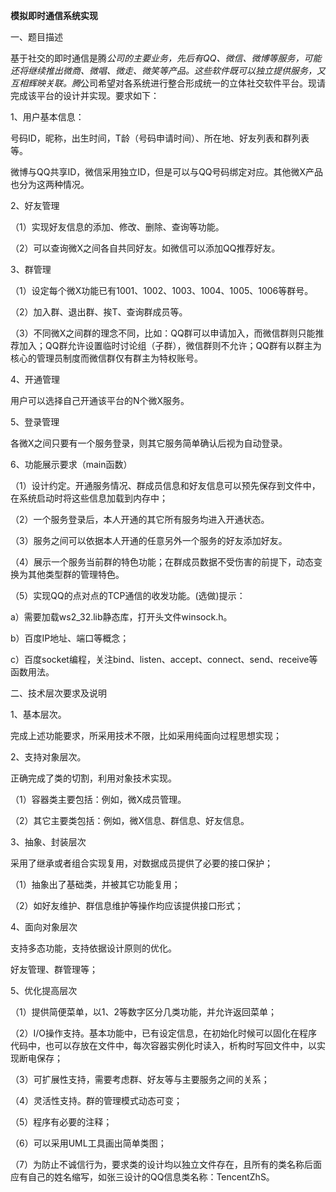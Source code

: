 **模拟即时通信系统实现**

一、题目描述

基于社交的即时通信是腾*公司的主要业务，先后有QQ、微信、微博等服务，可能还将继续推出微商、微唱、微走、微笑等产品。这些软件既可以独立提供服务，又互相辉映关联。腾*公司希望对各系统进行整合形成统一的立体社交软件平台。现请完成该平台的设计并实现。要求如下：

1、用户基本信息：

号码ID，昵称，出生时间，T龄（号码申请时间）、所在地、好友列表和群列表等。

微博与QQ共享ID，微信采用独立ID，但是可以与QQ号码绑定对应。其他微X产品也分为这两种情况。

2、好友管理

（1）实现好友信息的添加、修改、删除、查询等功能。

（2）可以查询微X之间各自共同好友。如微信可以添加QQ推荐好友。

3、群管理

（1）设定每个微X功能已有1001、1002、1003、1004、1005、1006等群号。

（2）加入群、退出群、挨T、查询群成员等。

（3）不同微X之间群的理念不同，比如：QQ群可以申请加入，而微信群则只能推荐加入；QQ群允许设置临时讨论组（子群），微信群则不允许；QQ群有以群主为核心的管理员制度而微信群仅有群主为特权账号。

4、开通管理

用户可以选择自己开通该平台的N个微X服务。

5、登录管理

各微X之间只要有一个服务登录，则其它服务简单确认后视为自动登录。

6、功能展示要求（main函数）

（1）设计约定。开通服务情况、群成员信息和好友信息可以预先保存到文件中，在系统启动时将这些信息加载到内存中；

（2）一个服务登录后，本人开通的其它所有服务均进入开通状态。

（3）服务之间可以依据本人开通的任意另外一个服务的好友添加好友。

（4）展示一个服务当前群的特色功能；在群成员数据不受伤害的前提下，动态变换为其他类型群的管理特色。

（5）实现QQ的点对点的TCP通信的收发功能。(选做)提示：

   a）需要加载ws2_32.lib静态库，打开头文件winsock.h。

   b）百度IP地址、端口等概念；

c）百度socket编程，关注bind、listen、accept、connect、send、receive等函数用法。

二、技术层次要求及说明

1、基本层次。

  完成上述功能要求，所采用技术不限，比如采用纯面向过程思想实现；

2、支持对象层次。

  正确完成了类的切割，利用对象技术实现。

  （1）容器类主要包括：例如，微X成员管理。

  （2）其它主要类包括：例如，微X信息、群信息、好友信息。

3、抽象、封装层次

  采用了继承或者组合实现复用，对数据成员提供了必要的接口保护；

  （1）抽象出了基础类，并被其它功能复用；

  （2）如好友维护、群信息维护等操作均应该提供接口形式；

4、面向对象层次

  支持多态功能，支持依据设计原则的优化。

  好友管理、群管理等；

5、优化提高层次

  （1）提供简便菜单，以1、2等数字区分几类功能，并允许返回菜单；

（2）I/O操作支持。基本功能中，已有设定信息，在初始化时候可以固化在程序代码中，也可以存放在文件中，每次容器实例化时读入，析构时写回文件中，以实现断电保存；

  （3）可扩展性支持，需要考虑群、好友等与主要服务之间的关系；

  （4）灵活性支持。群的管理模式动态可变；

  （5）程序有必要的注释；

  （6）可以采用UML工具画出简单类图；

  （7）为防止不诚信行为，要求类的设计均以独立文件存在，且所有的类名称后面应有自己的姓名缩写，如张三设计的QQ信息类名称：TencentZhS。